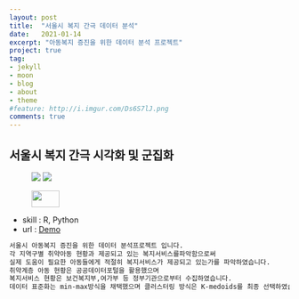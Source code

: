 ```yaml
---
layout: post
title:  "서울시 복지 간극 데이터 분석"
date:   2021-01-14
excerpt: "아동복지 증진을 위한 데이터 분석 프로젝트"
project: true
tag:
- jekyll 
- moon
- blog
- about
- theme
#feature: http://i.imgur.com/Ds6S7lJ.png
comments: true
---
```



## 서울시 복지 간극 시각화 및 군집화

<figure class="half">
	<a href="{{ site.url }}/assets/img/portfolio/Analysis1.png"><img src="{{ site.url }}/assets/img/portfolio/Analysis1.png"></a>
	<a href="{{ site.url }}/assets/img/portfolio/Analysis2.png"><img src="{{ site.url }}/assets/img/portfolio/Analysis2.png"></a>
	
</figure>
<figure>
    <a href="{{ site.url }}/assets/img/portfolio/Analysis3.png"><img src="{{ site.url }}/assets/img/portfolio/Analysis3.png" width="50" height="30"></a>
</figure>

* skill : R, Python
* url : <a href=""> Demo </a>

```html
서울시 아동복지 증진을 위한 데이터 분석프로젝트 입니다. 
각 지역구별 취약아동 현황과 제공되고 있는 복지서비스를파악함으로써 
실제 도움이 필요한 아동들에게 적절히 복지서비스가 제공되고 있는가를 파악하였습니다. 
취약계층 아동 현황은 공공데이터포털을 활용했으며
복지서비스 현황은 보건복지부,여가부 등 정부기관으로부터 수집하였습니다.
데이터 표준화는 min-max방식을 채택했으며 클러스터링 방식은 K-medoids를 최종 선택하였습니다.
```

